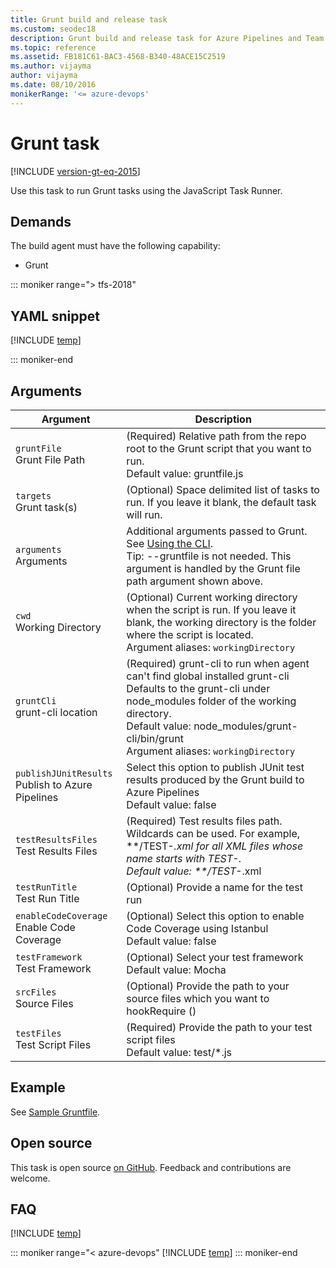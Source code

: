 ```yaml
---
title: Grunt build and release task
ms.custom: seodec18
description: Grunt build and release task for Azure Pipelines and Team Foundation Server (TFS)
ms.topic: reference
ms.assetid: FB181C61-BAC3-4568-B340-48ACE15C2519
ms.author: vijayma
author: vijayma
ms.date: 08/10/2016
monikerRange: '<= azure-devops'
---
```


# Grunt task
 
[!INCLUDE [version-gt-eq-2015](../../../includes/version-gt-eq-2015.md)]

Use this task to run Grunt tasks using the JavaScript Task Runner.

## Demands

The build agent must have the following capability:

 * Grunt

::: moniker range="> tfs-2018"

## YAML snippet

[!INCLUDE [temp](../includes/yaml/GruntV0.md)]

::: moniker-end

## Arguments

|Argument|Description|
|--- |--- |
|`gruntFile` <br/>Grunt File Path|(Required) Relative path from the repo root to the Grunt script that you want to run. <br/>Default value: gruntfile.js|
|`targets` <br/>Grunt task(s)|(Optional) Space delimited list of tasks to run. If you leave it blank, the default task will run.|
|`arguments` <br/>Arguments|Additional arguments passed to Grunt. See [Using the CLI](http://gruntjs.com/using-the-cli). <br/>Tip: --gruntfile is not needed. This argument is handled by the Grunt file path argument shown above.|
|`cwd` <br/>Working Directory|(Optional) Current working directory when the script is run.  If you leave it blank, the working directory is the folder where the script is located. <br/>Argument aliases: `workingDirectory`|
|`gruntCli` <br/>grunt-cli location|(Required) grunt-cli to run when agent can't find global installed grunt-cli  Defaults to the grunt-cli under node_modules folder of the working directory. <br/>Default value: node_modules/grunt-cli/bin/grunt <br/>Argument aliases: `workingDirectory`|
|`publishJUnitResults` <br/>Publish to Azure Pipelines|Select this option to publish JUnit test results produced by the Grunt build to Azure Pipelines <br/>Default value: false|
|`testResultsFiles` <br/>Test Results Files|(Required) Test results files path. Wildcards can be used. For example, **/TEST-*.xml for all XML files whose name starts with TEST-. <br/>Default value: **/TEST-*.xml|
|`testRunTitle` <br/>Test Run Title|(Optional) Provide a name for the test run|
|`enableCodeCoverage` <br/>Enable Code Coverage|(Optional) Select this option to enable Code Coverage using Istanbul <br/>Default value: false|
|`testFramework` <br/>Test Framework|(Optional) Select your test framework <br/>Default value: Mocha|
|`srcFiles` <br/>Source Files|(Optional) Provide the path to your source files which you want to hookRequire ()|
|`testFiles` <br/>Test Script Files|(Required) Provide the path to your test script files <br/>Default value: test/*.js|

## Example

See [Sample Gruntfile](https://gruntjs.com/sample-gruntfile).

## Open source

This task is open source [on GitHub](https://github.com/Microsoft/azure-pipelines-tasks). Feedback and contributions are welcome.

## FAQ
<!-- BEGINSECTION class="md-qanda" -->

[!INCLUDE [temp](../../includes/qa-agents.md)]

::: moniker range="< azure-devops"
[!INCLUDE [temp](../../includes/qa-versions.md)]
::: moniker-end

<!-- ENDSECTION -->
